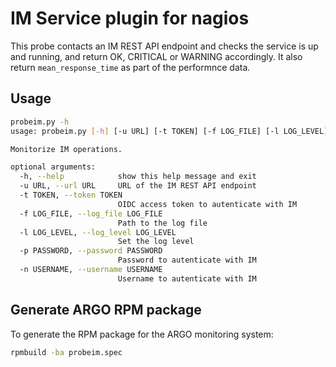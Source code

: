 # IM Service plugin for nagios

This probe contacts an IM REST API endpoint and checks the service is up and running,
and return OK, CRITICAL or WARNING accordingly. It also return ``mean_response_time``
as part of the performnce data.

## Usage

```sh
probeim.py -h
usage: probeim.py [-h] [-u URL] [-t TOKEN] [-f LOG_FILE] [-l LOG_LEVEL] [-p PASSWORD] [-n USERNAME]

Monitorize IM operations.

optional arguments:
  -h, --help            show this help message and exit
  -u URL, --url URL     URL of the IM REST API endpoint
  -t TOKEN, --token TOKEN
                        OIDC access token to autenticate with IM
  -f LOG_FILE, --log_file LOG_FILE
                        Path to the log file
  -l LOG_LEVEL, --log_level LOG_LEVEL
                        Set the log level
  -p PASSWORD, --password PASSWORD
                        Password to autenticate with IM
  -n USERNAME, --username USERNAME
                        Username to autenticate with IM
```

## Generate ARGO RPM package

To generate the RPM package for the ARGO monitoring system:

```sh
rpmbuild -ba probeim.spec
```
